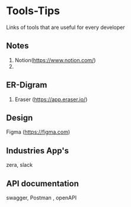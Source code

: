 # Tools-Tips
Links of tools that are useful for every developer 

## Notes
1. Notion(https://www.notion.com/)
2. 

## ER-Digram
1. Eraser (https://app.eraser.io/)

## Design 
Figma (https://figma.com)

## Industries App's 
zera, slack 

## API documentation 
swagger, Postman , openAPI

